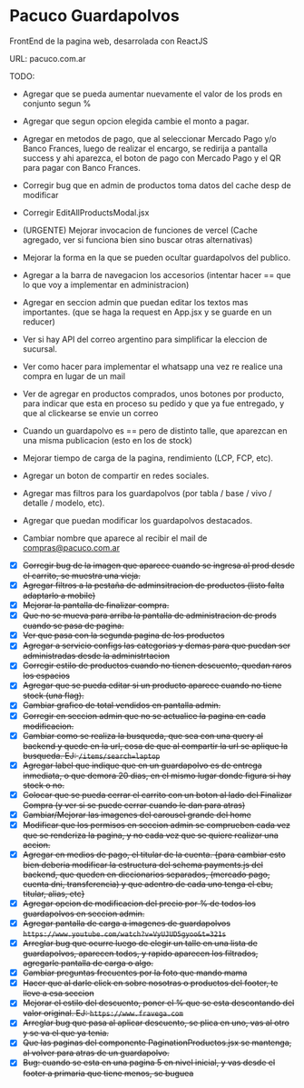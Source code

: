 # Pacuco Guardapolvos

FrontEnd de la pagina web, desarrolada con ReactJS

URL: pacuco.com.ar


TODO:

- Agregar que se pueda aumentar nuevamente el valor de los prods en conjunto segun %
- Agregar que segun opcion elegida cambie el monto a pagar.
- Agregar en metodos de pago, que al seleccionar Mercado Pago y/o Banco Frances, luego de realizar el encargo, se redirija a pantalla success
y ahi aparezca, el boton de pago con Mercado Pago y el QR para pagar con Banco Frances.

- Corregir bug que en admin de productos toma datos del cache desp de modificar
- Corregir EditAllProductsModal.jsx
- (URGENTE) Mejorar invocacion de funciones de vercel (Cache agregado, ver si funciona bien sino buscar otras alternativas)
- Mejorar la forma en la que se pueden ocultar guardapolvos del publico.
- Agregar a la barra de navegacion los accesorios (intentar hacer == que lo que voy a implementar en administracion)
- Agregar en seccion admin que puedan editar los textos mas importantes. (que se haga la request en App.jsx y se guarde en un reducer)
- Ver si hay API del correo argentino para simplificar la eleccion de sucursal.
- Ver como hacer para implementar el whatsapp una vez re realice una compra en lugar de un mail
- Ver de agregar en productos comprados, unos botones por producto, para indicar que esta en proceso su pedido y que ya fue entregado, y que al clickearse se envie un correo
- Cuando un guardapolvo es == pero de distinto talle, que aparezcan en una misma publicacion (esto en los de stock)
- Mejorar tiempo de carga de la pagina, rendimiento (LCP, FCP, etc).
- Agregar un boton de compartir en redes sociales.
- Agregar mas filtros para los guardapolvos (por tabla / base / vivo / detalle / modelo, etc).
- Agregar que puedan modificar los guardapolvos destacados.
- Cambiar nombre que aparece al recibir el mail de compras@pacuco.com.ar
- [x] ~~Corregir bug de la imagen que aparece cuando se ingresa al prod desde el carrito, se muestra una vieja.~~
- [x] ~~Agregar filtros a la pestaña de adminsitracion de productos (listo falta adaptarlo a mobile)~~
- [x] ~~Mejorar la pantalla de finalizar compra.~~
- [x] ~~Que no se mueva para arriba la pantalla de administracion de prods cuando se pasa de pagina.~~
- [x] ~~Ver que pasa con la segunda pagina de los productos~~
- [x] ~~Agregar a servicio configs las categorias y demas para que puedan ser administradas desde la administrtacion~~
- [x] ~~Corregir estilo de productos cuando no tienen descuento, quedan raros los espacios~~
- [x] ~~Agregar que se pueda editar si un producto aparece cuando no tiene stock (una flag).~~
- [x] ~~Cambiar grafico de total vendidos en pantalla admin.~~
- [x] ~~Corregir en seccion admin que no se actualice la pagina en cada modificacion.~~
- [x] ~~Cambiar como se realiza la busqueda, que sea con una query al backend y quede en la url, cosa de que al compartir la url se aplique la busqueda. EJ: `/items/search=laptop`~~
- [x] ~~Agregar label que indique que en un guardapolvo es de entrega inmediata, o que demora 20 dias, en el mismo lugar donde figura si hay stock o no.~~
- [x] ~~Colocar que se pueda cerrar el carrito con un boton al lado del Finalizar Compra (y ver si se puede cerrar cuando le dan para atras)~~
- [x] ~~Cambiar/Mejorar las imagenes del carousel grande del home~~
- [x] ~~Modificar que los permisos en seccion admin se comprueben cada vez que se renderiza la pagina, y no cada vez que se quiere realizar una accion.~~
- [x] ~~Agregar en medios de pago, el titular de la cuenta. {para cambiar esto bien deberia modificar la estructura del schema payments.js del backend, que queden en diccionarios separados,  (mercado pago, cuenta dni, transferencia) y que adentro de cada uno tenga el cbu, titular, alias, etc}~~
- [x] ~~Agregar opcion de modificacion del precio por % de todos los guardapolvos en seccion admin.~~
- [x] ~~Agregar pantalla de carga a imagenes de guardapolvos `https://www.youtube.com/watch?v=VyUJUD5gyoo&t=321s`~~
- [x] ~~Arreglar bug que ocurre luego de elegir un talle en una lista de guardapolvos, aparecen todos, y rapido aparecen los filtrados, agregarle pantalla de carga o algo.~~
- [x] ~~Cambiar preguntas frecuentes por la foto que mando mama~~
- [x] ~~Hacer que al darle click en sobre nosotras o productos del footer, te lleve a esa seccion~~
- [x] ~~Mejorar el estilo del descuento, poner el % que se esta descontando del valor original. EJ: `https://www.fravega.com`~~
- [x] ~~Arreglar bug que pasa al aplicar descuento, se plica en uno, vas al otro y se va el que ya tenia.~~
- [x] ~~Que las paginas del componente PaginationProductos.jsx se mantenga, al volver para atras de un guardapolvo.~~
- [x] ~~Bug: cuando se esta en una pagina 5 en nivel inicial, y vas desde el footer a primaria que tiene menos, se buguea~~
